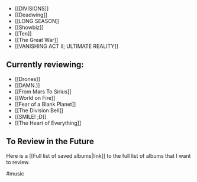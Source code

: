 - [[DIVISIONS]] 
- [[Deadwing]]  
- [[LONG SEASON]] 
- [[Showbiz]]
- [[Ten]]
- [[The Great War]] 
- [[VANISHING ACT II; ULTIMATE REALITY]] 
## Currently reviewing:
- [[Drones]]
- [[DAMN.]] 
- [[From Mars To Sirius]]
- [[World on Fire]] 
- [[Fear of a Blank Planet]] 
- [[The Division Bell]]
- [[SMILE! ;D]]
- [[The Heart of Everything]]

## To Review in the Future
Here is a [[Full list of saved albums|link]] to the full list of albums that I want to review.

#music